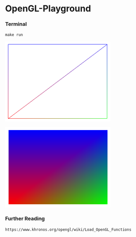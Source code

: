 # OpenGL-Playground


### Terminal

```
make run 
```


![wire](wireframe.png)

![fill](fill.png)



### Further Reading

```
https://www.khronos.org/opengl/wiki/Load_OpenGL_Functions

```
